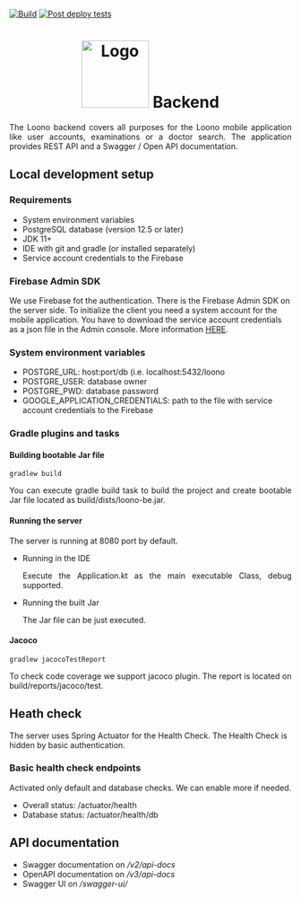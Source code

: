 [![Build](https://github.com/cesko-digital/loono-be/actions/workflows/master-check.yml/badge.svg)](https://github.com/cesko-digital/loono-be/actions/workflows/master-check.yml)
[![Post deploy tests](https://github.com/cesko-digital/loono-be/actions/workflows/post-deploy-tests.yml/badge.svg)](https://github.com/cesko-digital/loono-be/actions/workflows/post-deploy-tests.yml)

<h1 align="center"><img src="https://www.loono.cz/files/logo-loono-colour-01.svg" alt="Logo" width="120"> Backend</h1>
<p align="justify">
The Loono backend covers all purposes for the Loono mobile application like user accounts, examinations or a doctor search.
The application provides REST API and a Swagger / Open API documentation.
</p>
<h2>Local development setup</h2>
<h3>Requirements</h3>
<ul>
<li>System environment variables</li>
<li>PostgreSQL database (version 12.5 or later)</li>
<li>JDK 11+</li>
<li>IDE with git and gradle (or installed separately)</li>
<li>Service account credentials to the Firebase</li>
</ul>
<h3>Firebase Admin SDK</h3>
<p>
  We use Firebase fot the authentication. There is the Firebase Admin SDK on the server side. To initialize the client you need a system account for the mobile application. You have to download the service account credentials as a json file in the Admin console. 
More information <a href="https://firebase.google.com/docs/admin/setup#initialize-sdk">HERE</a>.
</p>
<h3>System environment variables</h3>
<ul>
<li>POSTGRE_URL: host:port/db (i.e. localhost:5432/loono</li>
<li>POSTGRE_USER: database owner</li>
<li>POSTGRE_PWD: database password</li>
<li>GOOGLE_APPLICATION_CREDENTIALS: path to the file with service account credentials to the Firebase</li>
</ul>
<h3>Gradle plugins and tasks</h3>
<h4>Building bootable Jar file</h4>

```
gradlew build 
```
<p align="justify">
You can execute gradle build task to build the project and create bootable Jar file located as build/dists/loono-be.jar.
</p>
<h4>Running the server</h4>
The server is running at 8080 port by default.
<ul>
<li>Running in the IDE</li>
<p align="justify">
Execute the Application.kt as the main executable Class, debug supported.
</p>
<li>Running the built Jar</li>
<p align="justify">
The Jar file can be just executed.
</p>
</ul>
<h4>Jacoco</h4>

```
gradlew jacocoTestReport 
```
<p align="justify">
To check code coverage we support jacoco plugin. The report is located on build/reports/jacoco/test.
</p>
<h2>Heath check</h2>
<p>
The server uses Spring Actuator for the Health Check. The Health Check is hidden by basic authentication.
</p>
<h3>Basic health check endpoints</h3>
<p>
Activated only default and database checks. We can enable more if needed.
</p>
<ul>
<li>Overall status: /actuator/health</li>
<li>Database status: /actuator/health/db</li>
</ul>
<h2>API documentation</h2>
<ul>
<li>Swagger documentation on <i>/v2/api-docs</i></li>
<li>OpenAPI documentation on <i>/v3/api-docs</i></li>
<li>Swagger UI on <i>/swagger-ui/</i></li>
</ul>
